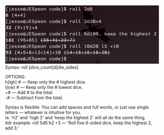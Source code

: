 ![Screenshot](screenshot.png) \
Syntax: roll [dice_count]d[die_sides] 

OPTIONS: \
h(igh) # — Keep only the # highest dice. \
l(ow) # — Keep only the # lowest dice. \
+# — Add # to the total. \
-# — Subtract from the total.

Syntax is flexible: You can add spaces and full words, or just use single letters — whatever is intuitive for you. \
ie: 'h2' and 'high 2' and 'keep the highest 2' will all do the same thing. \
tldr example: roll 5d6 h2 +3 — 'Roll five 6-sided dice, keep the highest 2, add 3.'
